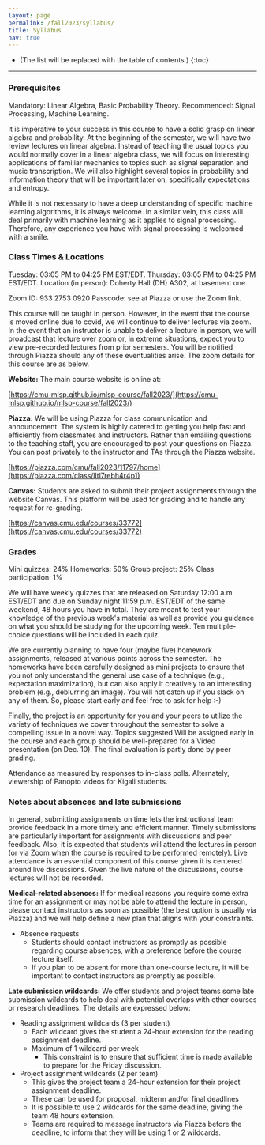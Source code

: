 ```yaml
---
layout: page
permalink: /fall2023/syllabus/
title: Syllabus
nav: true
---
```

* (The list will be replaced with the table of contents.)
{:toc}

***

### Prerequisites
Mandatory: Linear Algebra, Basic Probability Theory.
Recommended: Signal Processing, Machine Learning.

It is imperative to your success in this course to have a solid grasp on linear algebra and probability. At the beginning of the semester, we will have two review lectures on linear algebra. Instead of teaching the usual topics you would normally cover in a linear algebra class, we will focus on interesting applications of familiar mechanics to topics such as signal separation and music transcription. We will also highlight several topics in probability and information theory that will be important later on, specifically expectations and entropy.

While it is not necessary to have a deep understanding of specific machine learning algorithms, it is always welcome. In a similar vein, this class will deal primarily with machine learning as it applies to signal processing. Therefore, any experience you have with signal processing is welcomed with a smile.

### Class Times & Locations
Tuesday: 03:05 PM to 04:25 PM EST/EDT.
Thursday: 03:05 PM to 04:25 PM EST/EDT.
Location (in person): Doherty Hall (DH) A302, at basement one.

Zoom ID: 933 2753 0920
Passcode: see at Piazza or use the Zoom link.

This course will be taught in person. However, in the event that the course is moved online due to covid, we will continue to deliver lectures via zoom. In the event that an instructor is unable to deliver a lecture in person, we will broadcast that lecture over zoom or, in extreme situations, expect you to view pre-recorded lectures from prior semesters. You will be notified through Piazza should any of these eventualities arise. The zoom details for this course are as below.

**Website:** The main course website is online at:

[https://cmu-mlsp.github.io/mlsp-course/fall2023/](https://cmu-mlsp.github.io/mlsp-course/fall2023/)

**Piazza:** We will be using Piazza for class communication and announcement. The system is highly catered to getting you help fast and efficiently from classmates and instructors. Rather than emailing questions to the teaching staff, you are encouraged to post your questions on Piazza. You can post privately to the instructor and TAs through the Piazza website.

[https://piazza.com/cmu/fall2023/11797/home](https://piazza.com/class/lltl7rebh4r4p1)

**Canvas:** Students are asked to submit their project assignments through the website Canvas. This platform will be used for grading and to handle any request for re-grading. 

[https://canvas.cmu.edu/courses/33772](https://canvas.cmu.edu/courses/33772)

### Grades
Mini quizzes: 24%
Homeworks: 50%
Group project: 25%
Class participation: 1%

We will have weekly quizzes that are released on Saturday 12:00 a.m. EST/EDT and due on Sunday night 11:59 p.m. EST/EDT of the same weekend, 48 hours you have in total. They are meant to test your knowledge of the previous week's material as well as provide you guidance on what you should be studying for the upcoming week. Ten multiple-choice questions will be included in each quiz.

We are currently planning to have four (maybe five) homework assignments, released at various points across the semester. The homeworks have been carefully designed as mini projects to ensure that you not only understand the general use case of a technique (e.g., expectation maximization), but can also apply it creatively to an interesting problem (e.g., deblurring an image). You will not catch up if you slack on any of them. So, please start early and feel free to ask for help :-)

Finally, the project is an opportunity for you and your peers to utilize the variety of techniques we cover throughout the semester to solve a compelling issue in a novel way. Topics suggested Will be assigned early in the course and each group should be well-prepared for a Video presentation (on Dec. 10). The final evaluation is partly done by peer grading.

Attendance as measured by responses to in-class polls. Alternately, viewership of Panopto videos for Kigali students.


### Notes about absences and late submissions

In general, submitting assignments on time lets the instructional team provide feedback in a more timely and efficient manner. Timely submissions are particularly important for assignments with discussions and peer feedback.  Also, it is expected that students will attend the lectures in person (or via Zoom when the course is required to be performed remotely). Live attendance is an essential component of this course given it is centered around live discussions. Given the live nature of the discussions, course lectures will not be recorded.

**Medical-related absences:** If for medical reasons you require some extra time for an assignment or may not be able to attend the lecture in person, please contact instructors as soon as possible (the best option is usually via Piazza) and we will help define a new plan that aligns with your constraints.
- Absence requests
  - Students should contact instructors as promptly as possible regarding course absences, with a preference before the course lecture itself.
  - If you plan to be absent for more than one-course lecture, it will be important to contact instructors as promptly as possible. 

**Late submission wildcards:** We offer students and project teams some late submission wildcards to help deal with potential overlaps with other courses or research deadlines. The details are expressed below:
- Reading assignment wildcards (3 per student)
  - Each wildcard gives the student a 24-hour extension for the reading assignment deadline.
  - Maximum of 1 wildcard per week
    - This constraint is to ensure that sufficient time is made available to prepare for the Friday discussion.
- Project assignment wildcards (2 per team)
  - This gives the project team a 24-hour extension for their project assignment deadline.
  - These can be used for proposal, midterm and/or final deadlines
  - It is possible to use 2 wildcards for the same deadline, giving the team 48 hours extension.
  - Teams are required to message instructors via Piazza before the deadline, to inform that they will be using 1 or 2 wildcards.

